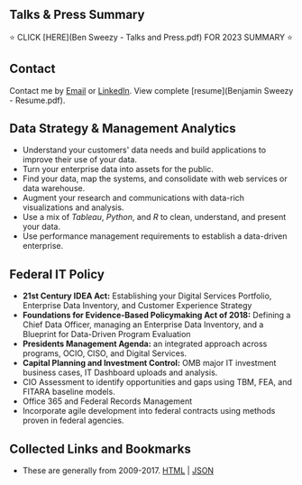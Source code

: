 ## Talks & Press Summary
:star: CLICK [HERE](Ben Sweezy - Talks and Press.pdf) FOR 2023 SUMMARY :star:

## Contact
Contact me by [Email](mailto:sweezyconsulting@gmail.com) or [LinkedIn](https://www.linkedin.com/in/ben-sweezy-91514720/).
View complete [resume](Benjamin Sweezy - Resume.pdf).

## Data Strategy & Management Analytics
* Understand your customers' data needs and build applications to improve their use of your data.
* Turn your enterprise data into assets for the public.
* Find your data, map the systems, and consolidate with web services or data warehouse.
* Augment your research and communications with data-rich visualizations and analysis.
* Use a mix of _Tableau_, _Python_, and _R_ to clean, understand, and present your data.
* Use performance management requirements to establish a data-driven enterprise.

## Federal IT Policy
* __21st Century IDEA Act:__ Establishing your Digital Services Portfolio, Enterprise Data Inventory, and Customer Experience Strategy
* __Foundations for Evidence-Based Policymaking Act of 2018:__ Defining a Chief Data Officer, managing an Enterprise Data Inventory, and a Blueprint for Data-Driven Program Evaluation
* __Presidents Management Agenda:__ an integrated approach across programs, OCIO, CISO, and Digital Services.
* __Capital Planning and Investment Control:__ OMB major IT investment business cases, IT Dashboard uploads and analysis.
* CIO Assessment to identify opportunities and gaps using TBM, FEA, and FITARA baseline models.
* Office 365 and Federal Records Management
* Incorporate agile development into federal contracts using methods proven in federal agencies.

## Collected Links and Bookmarks
* These are generally from 2009-2017. [HTML](pinboard_export.2022.09.01_15.08.html) | [JSON](pinboard_export.2022.09.01_15.08.json)
